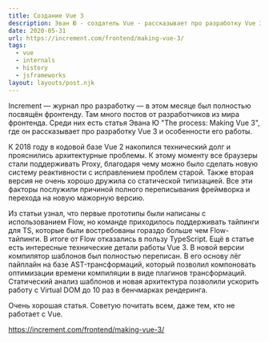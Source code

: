 ```yaml
---
title: Создание Vue 3
description: Эван Ю - создатель Vue - рассказывает про разработку Vue 3 и особенности его работы
date: 2020-05-31
url: https://increment.com/frontend/making-vue-3/
tags:
  - vue
  - internals
  - history
  - jsframeworks
layout: layouts/post.njk
---
```

Increment — журнал про разработку — в этом месяце был полностью посвящён фронтенду. Там много постов от разработчиков из мира фронтенда. Среди них есть статья Эвана Ю "The process: Making Vue 3", где он рассказывает про разработку Vue 3 и особенности его работы.

К 2018 году в кодовой базе Vue 2 накопился технический долг и прояснились архитектурные проблемы. К этому моменту все браузеры стали поддерживать Proxy, благодаря чему можно было сделать новую систему реактивности с исправлением проблем старой. Также вторая версия не очень хорошо дружила со статической типизацией. Все эти факторы послужили причиной полного переписывания фреймворка и перехода на новую мажорную версию.

Из статьи узнал, что первые прототипы были написаны с использованием Flow, но команде приходилось поддерживать тайпинги для TS, которые были востребованы гораздо больше чем Flow-тайпинги. В итоге от Flow отказались в пользу TypeScript. Ещё в статье есть интересные технические детали работы Vue 3. В новой версии компилятор шаблонов был полностью переписан. В его основу лёг пайплайн на базе AST-трансформаций, который позволил  компоновать оптимизации времени компиляции в виде плагинов трансформаций. Статический анализ шаблонов и новая архитектура позволили ускорить работу с Virtual DOM до 10 раз в бенчмарках рендеринга.

Очень хорошая статья. Советую почитать всем, даже тем, кто не работает с Vue.

https://increment.com/frontend/making-vue-3/
